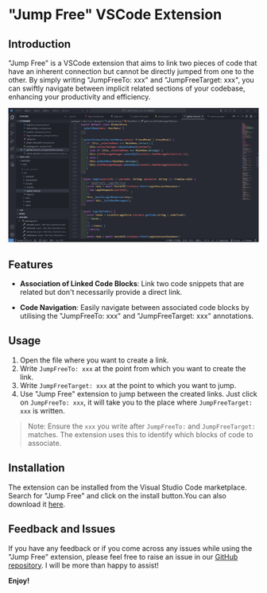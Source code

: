 # "Jump Free" VSCode Extension

## Introduction

"Jump Free" is a VSCode extension that aims to link two pieces of code that have an inherent connection but cannot be directly jumped from one to the other. By simply writing "JumpFreeTo: xxx" and "JumpFreeTarget: xxx", you can swiftly navigate between implicit related sections of your codebase, enhancing your productivity and efficiency.

![How it works](img/demo.gif)

## Features

- **Association of Linked Code Blocks**: Link two code snippets that are related but don't necessarily provide a direct link.

- **Code Navigation**: Easily navigate between associated code blocks by utilising the "JumpFreeTo: xxx" and "JumpFreeTarget: xxx" annotations.

## Usage

1. Open the file where you want to create a link.
2. Write `JumpFreeTo: xxx` at the point from which you want to create the link.
3. Write `JumpFreeTarget: xxx` at the point to which you want to jump.
4. Use "Jump Free" extension to jump between the created links. Just click on `JumpFreeTo: xxx`, it will take you to the place where `JumpFreeTarget: xxx` is written.

> Note: Ensure the `xxx` you write after `JumpFreeTo:` and `JumpFreeTarget:` matches. The extension uses this to identify which blocks of code to associate.

## Installation

The extension can be installed from the Visual Studio Code marketplace. Search for "Jump Free" and click on the install button.You can also download it [here](https://marketplace.visualstudio.com/items?itemName=hekaigustav.jump-free).

## Feedback and Issues

If you have any feedback or if you come across any issues while using the "Jump Free" extension, please feel free to raise an issue in our [GitHub repository](https://github.com/HEKEH/JumpFree). I will be more than happy to assist!

**Enjoy!**
